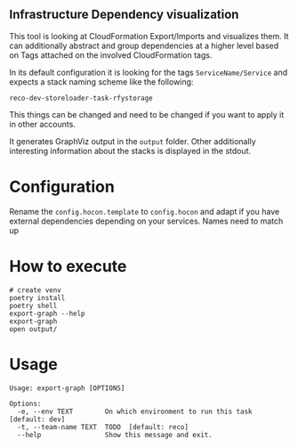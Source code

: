 ## Infrastructure Dependency visualization

This tool is looking at CloudFormation Export/Imports and visualizes them. It can additionally abstract and group dependencies at a higher level based on Tags attached on the involved CloudFormation tags.

In its default configuration it is looking for the tags `ServiceName/Service` and expects a stack naming scheme like the following: 

```
reco-dev-storeloader-task-rfystorage
```

This things can be changed and need to be changed if you want to apply it in other accounts.

It generates GraphViz output in the `output` folder. Other additionally interesting information about the stacks is displayed in the stdout.


# Configuration

Rename the `config.hocon.template` to `config.hocon` and adapt if you have external dependencies depending on your services. Names need to match up

# How to execute

```
# create venv
poetry install
poetry shell
export-graph --help
export-graph
open output/
```

# Usage

```
Usage: export-graph [OPTIONS]

Options:
  -e, --env TEXT        On which environment to run this task  [default: dev]
  -t, --team-name TEXT  TODO  [default: reco]
  --help                Show this message and exit.
```